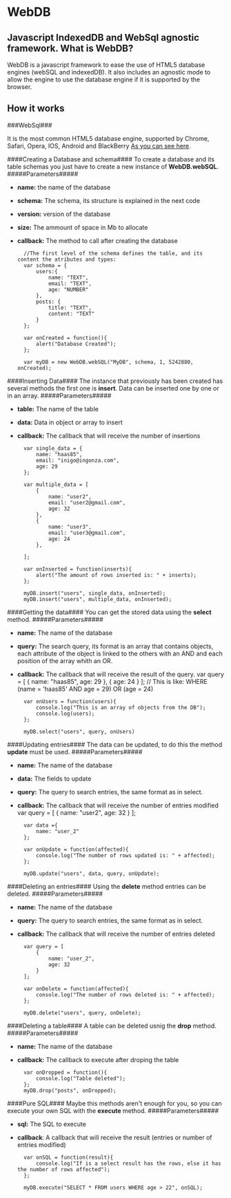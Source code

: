 WebDB
=====

Javascript IndexedDB and WebSql agnostic framework.
What is WebDB?
--------------
WebDB is a javascript framework to ease the use of HTML5 database engines (webSQL and indexedDB). It also includes an agnostic mode to allow the engine to use the database engine if it is supported by the browser.

How it works
------------


###WebSql###

It is the most common HTML5 database engine, supported by Chrome, Safari, Opera, IOS, Android and BlackBerry [As you can see here](http://caniuse.com/#search=websql).

####Creating a Database and schema####
To create a database and its table schemas you just have to create a new instance of **WebDB.webSQL**.
#####Parameters#####
* **name:** the name of the database
* **schema:** The schema, its structure is explained in the next code
* **version:** version of the database
* **size:** The ammount of space in Mb to allocate
* **callback:** The method to call after creating the database


		//The first level of the schema defines the table, and its content the atributes and types:
		var schema = {
			users:{
				name: "TEXT",
				email: "TEXT",
				age: "NUMBER"
			},
			posts: {
				title: "TEXT",
				content: "TEXT"
			}
		};
	
		var onCreated = function(){
			alert("Database Created");
		};
	
		var myDB = new WebDB.webSQL("MyDB", schema, 1, 5242880, onCreated);
	
####Inserting Data####
The instance that previously has been created has several methods the first one is **insert**. Data can be inserted one by one or in an array.
#####Parameters#####
* **table:** The name of the table
* **data:** Data in object or array to insert
* **callback:** The callback that will receive the number of insertions

		var single_data = {
			name: "haas85",
			email: "inigo@ingonza.com",
			age: 29
		};
	
		var multiple_data = [
			{
				name: "user2",
				email: "user2@gmail.com",
				age: 32
			},
			{
				name: "user3",
				email: "user3@gmail.com",
				age: 24
			},

		];
	
		var onInserted = function(inserts){
			alert("The amount of rows inserted is: " + inserts);
		};
	
		myDB.insert("users", single_data, onInserted);
		myDB.insert("users", multiple_data, onInserted);
	
####Getting the data####
You can get the stored data using the **select** method. 
#####Parameters#####
* **name:** The name of the database
* **query:** The search query, its format is an array that contains objects, each attribute of the object is linked to the others with an AND and each position of the array whith an OR.
* **callback:** The callback that will receive the result of the query.
		var query = [
			{
				name: "haas85",
				age: 29
			},
			{
				age: 24
			}
		];
		// This is like: WHERE (name = 'haas85' AND age = 29) OR (age = 24)
	
		var onUsers = function(users){
			console.log("This is an array of objects from the DB");
			console.log(users);
		};
	
		myDB.select("users", query, onUsers)
	
####Updating entries####
The data can be updated, to do this the method **update** must be used. 
#####Parameters#####
* **name:** The name of the database
* **data:** The fields to update
* **query:** The query to search entries, the same format as in select.
* **callback:** The callback that will receive the number of entries modified
		var query = [
			{
				name: "user2",
				age: 32
			}
		];
	
		var data ={
			name: "user_2"
		};
	
		var onUpdate = function(affected){
			console.log("The number of rows updated is: " + affected);
		};
		
		myDB.update("users", data, query, onUpdate);

####Deleting an entries####
Using the **delete** method entries can be deleted. 
#####Parameters#####
* **name:** The name of the database
* **query:** The query to search entries, the same format as in select.
* **callback:** The callback that will receive the number of entries deleted

		var query = [
			{
				name: "user_2",
				age: 32
			}
		];
		
		var onDelete = function(affected){
			console.log("The number of rows deleted is: " + affected);
		};
	
		myDB.delete("users", query, onDelete);

####Deleting a table####
A table can be deleted usnig the **drop** method. 
#####Parameters#####
* **name:** The name of the database
* **callback:** The callback to execute after droping the table 

		var onDropped = function(){
			console.log("Table deleted");
		};
		myDB.drop("posts", onDropped);
	
####Pure SQL####
Maybe this methods aren't enough for you, so you can execute your own SQL with the **execute** method.
#####Parameters#####
* **sql:** The SQL to execute
* **callback**: A callback that will receive the result (entries or number of entries modified)

		var onSQL = function(result){
			console.log("If is a select result has the rows, else it has the number of rows affected");
		};
	
		myDB.execute("SELECT * FROM users WHERE age > 22", onSQL);